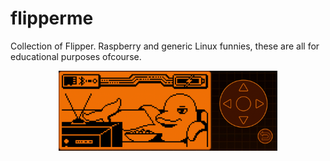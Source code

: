 # flipperme

Collection of Flipper. Raspberry and generic Linux funnies, these are all for educational purposes ofcourse.



<p align="center">
  <img src="assets/animate.gif" width="350" alt="accessibility text">
</p>









            
